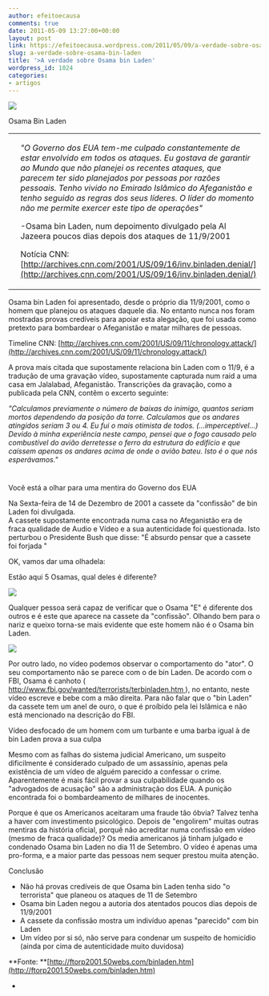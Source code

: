 ```yaml
---
author: efeitoecausa
comments: true
date: 2011-05-09 13:27:00+00:00
layout: post
link: https://efeitoecausa.wordpress.com/2011/05/09/a-verdade-sobre-osama-bin-laden/
slug: a-verdade-sobre-osama-bin-laden
title: '>A verdade sobre Osama bin Laden'
wordpress_id: 1024
categories:
- artigos
---
```


>

[![](http://efeitoecausa.files.wordpress.com/2011/05/obama_bin_laden.jpg?w=225)](http://efeitoecausa.files.wordpress.com/2011/05/obama_bin_laden.jpg)

  
Osama Bin Laden

  


<table border="0" ><tbody ><tr >
<td >  
  
  
  

</td>
<td >

_"O Governo dos EUA tem-me culpado constantemente de estar envolvido em todos os ataques. Eu gostava de garantir ao Mundo que não planejei os recentes ataques, que parecem ter sido planejados por pessoas por razões pessoais. Tenho vivido no Emirado Islâmico do Afeganistão e tenho seguido as regras dos seus líderes. O líder do momento não me permite exercer este tipo de operações"_

-Osama bin Laden, num depoimento divulgado pela Al Jazeera poucos dias depois dos ataques de 11/9/2001

Notícia CNN: [http://archives.cnn.com/2001/US/09/16/inv.binladen.denial/](http://archives.cnn.com/2001/US/09/16/inv.binladen.denial/)

</td></tr></tbody></table>

Osama bin Laden foi apresentado, desde o próprio dia 11/9/2001, como o homem que planejou os ataques daquele dia. No entanto nunca nos foram mostradas provas credíveis para apoiar esta alegação, que foi usada como pretexto para bombardear o Afeganistão e matar milhares de pessoas.

Timeline CNN: [http://archives.cnn.com/2001/US/09/11/chronology.attack/](http://archives.cnn.com/2001/US/09/11/chronology.attack/)

A prova mais citada que supostamente relaciona bin Laden com o 11/9, é a tradução de uma gravação vídeo, supostamente capturada num raid a uma casa em Jalalabad, Afeganistão. Transcrições da gravação, como a publicada pela CNN, contêm o excerto seguinte:

_"Calculamos previamente o número de baixas do inimigo, quantos seriam mortos dependendo da posição da torre. Calculamos que os andares atingidos seriam 3 ou 4. Eu fui o mais otimista de todos. (...imperceptível...) Devido à minha experiência neste campo, pensei que o fogo causado pelo combustível do avião derretesse o ferro da estrutura do edifício e que caíssem apenas os andares acima de onde o avião bateu. Isto é o que nós esperávamos."_

# 

Você está a olhar para uma mentira do Governo dos EUA

Na Sexta-feira de 14 de Dezembro de 2001 a cassete da "confissão" de bin Laden foi divulgada.  
A cassete supostamente encontrada numa casa no Afeganistão era de fraca qualidade de Audio e Vídeo e a sua autenticidade foi questionada. Isto perturbou o Presidente Bush que disse: "É absurdo pensar que a cassete foi forjada "

OK, vamos dar uma olhadela:

Estão aqui 5 Osamas, qual deles é diferente?

![](http://ftorp2001.50webs.com/images/5binladens.jpg)

Qualquer pessoa será capaz de verificar que o Osama "E" é diferente dos outros e é este que aparece na cassete da "confissão". Olhando bem para o nariz e queixo torna-se mais evidente que este homem não é o Osama bin Laden.

![](http://ftorp2001.50webs.com/images/binladen_tape.jpg)

Por outro lado, no vídeo podemos observar o comportamento do "ator". O seu comportamento não se parece com o de bin Laden. De acordo com o FBI, Osama é canhoto ( [http://www.fbi.gov/wanted/terrorists/terbinladen.htm ](http://www.fbi.gov/wanted/terrorists/terbinladen.htm)), no entanto, neste vídeo escreve e bebe com a mão direita. Para não falar que o "bin Laden" da cassete tem um anel de ouro, o que é proíbido pela lei Islâmica e não está mencionado na descrição do FBI.

  


Vídeo desfocado de um homem com um turbante e uma barba igual à de bin Laden prova a sua culpa

Mesmo com as falhas do sistema judicial Americano, um suspeito dificilmente é considerado culpado de um assassínio, apenas pela existência de um vídeo de alguém parecido a confessar o crime. Aparentemente é mais fácil provar a sua culpabilidade quando os "advogados de acusação" são a administração dos EUA. A punição encontrada foi o bombardeamento de milhares de inocentes.

Porque é que os Americanos aceitaram uma fraude tão óbvia? Talvez tenha a haver com investimento psicológico. Depois de "engolirem" muitas outras mentiras da história oficial, porquê não acreditar numa confissão em vídeo (mesmo de fraca qualidade)? Os media americanos já tinham julgado e condenado Osama bin Laden no dia 11 de Setembro. O vídeo é apenas uma pro-forma, e a maior parte das pessoas nem sequer prestou muita atenção.

  


Conclusão

  * Não há provas credíveis de que Osama bin Laden tenha sido "o terrorista" que planeou os ataques de 11 de Setembro
  * Osama bin Laden negou a autoria dos atentados poucos dias depois de 11/9/2001
  * A cassete da confissão mostra um indivíduo apenas "parecido" com bin Laden
  * Um vídeo por si só, não serve para condenar um suspeito de homicídio (ainda por cima de autenticidade muito duvidosa)

**Fonte: **[http://ftorp2001.50webs.com/binladen.htm](http://ftorp2001.50webs.com/binladen.htm)

  * 
